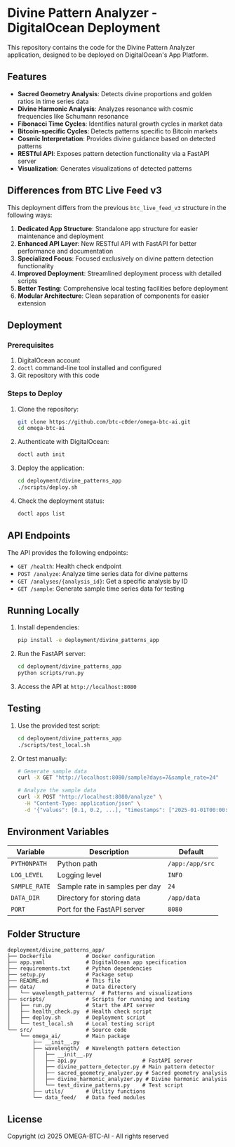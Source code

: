 <!--
🔱 GPU License Notice 🔱
------------------------
This file is protected under the GPU License (General Public Universal License) 1.0
by the OMEGA AI Divine Collective.

"As the light of knowledge is meant to be shared, so too shall this code illuminate 
the path for all seekers."

All modifications must maintain this notice and adhere to the terms at:
/BOOK/divine_chronicles/GPU_LICENSE.md

🔱 JAH JAH BLESS THIS CODE 🔱
-->

# Divine Pattern Analyzer - DigitalOcean Deployment

This repository contains the code for the Divine Pattern Analyzer application, designed to be deployed on DigitalOcean's App Platform.

## Features

- **Sacred Geometry Analysis**: Detects divine proportions and golden ratios in time series data
- **Divine Harmonic Analysis**: Analyzes resonance with cosmic frequencies like Schumann resonance
- **Fibonacci Time Cycles**: Identifies natural growth cycles in market data
- **Bitcoin-specific Cycles**: Detects patterns specific to Bitcoin markets
- **Cosmic Interpretation**: Provides divine guidance based on detected patterns
- **RESTful API**: Exposes pattern detection functionality via a FastAPI server
- **Visualization**: Generates visualizations of detected patterns

## Differences from BTC Live Feed v3

This deployment differs from the previous `btc_live_feed_v3` structure in the following ways:

1. **Dedicated App Structure**: Standalone app structure for easier maintenance and deployment
2. **Enhanced API Layer**: New RESTful API with FastAPI for better performance and documentation
3. **Specialized Focus**: Focused exclusively on divine pattern detection functionality
4. **Improved Deployment**: Streamlined deployment process with detailed scripts
5. **Better Testing**: Comprehensive local testing facilities before deployment
6. **Modular Architecture**: Clean separation of components for easier extension

## Deployment

### Prerequisites

1. DigitalOcean account
2. `doctl` command-line tool installed and configured
3. Git repository with this code

### Steps to Deploy

1. Clone the repository:

   ```bash
   git clone https://github.com/btc-c0der/omega-btc-ai.git
   cd omega-btc-ai
   ```

2. Authenticate with DigitalOcean:

   ```bash
   doctl auth init
   ```

3. Deploy the application:

   ```bash
   cd deployment/divine_patterns_app
   ./scripts/deploy.sh
   ```

4. Check the deployment status:

   ```bash
   doctl apps list
   ```

## API Endpoints

The API provides the following endpoints:

- `GET /health`: Health check endpoint
- `POST /analyze`: Analyze time series data for divine patterns
- `GET /analyses/{analysis_id}`: Get a specific analysis by ID
- `GET /sample`: Generate sample time series data for testing

## Running Locally

1. Install dependencies:

   ```bash
   pip install -e deployment/divine_patterns_app
   ```

2. Run the FastAPI server:

   ```bash
   cd deployment/divine_patterns_app
   python scripts/run.py
   ```

3. Access the API at `http://localhost:8080`

## Testing

1. Use the provided test script:

   ```bash
   cd deployment/divine_patterns_app
   ./scripts/test_local.sh
   ```

2. Or test manually:

   ```bash
   # Generate sample data
   curl -X GET "http://localhost:8080/sample?days=7&sample_rate=24"
   
   # Analyze the sample data
   curl -X POST "http://localhost:8080/analyze" \
     -H "Content-Type: application/json" \
     -d '{"values": [0.1, 0.2, ...], "timestamps": ["2025-01-01T00:00:00", ...]}'
   ```

## Environment Variables

| Variable | Description | Default |
|----------|-------------|---------|
| `PYTHONPATH` | Python path | `/app:/app/src` |
| `LOG_LEVEL` | Logging level | `INFO` |
| `SAMPLE_RATE` | Sample rate in samples per day | `24` |
| `DATA_DIR` | Directory for storing data | `/app/data` |
| `PORT` | Port for the FastAPI server | `8080` |

## Folder Structure

```
deployment/divine_patterns_app/
├── Dockerfile           # Docker configuration
├── app.yaml             # DigitalOcean app specification
├── requirements.txt     # Python dependencies
├── setup.py             # Package setup
├── README.md            # This file
├── data/                # Data directory
│   └── wavelength_patterns/  # Patterns and visualizations
├── scripts/             # Scripts for running and testing
│   ├── run.py           # Start the API server
│   ├── health_check.py  # Health check script
│   ├── deploy.sh        # Deployment script
│   └── test_local.sh    # Local testing script
└── src/                 # Source code
    └── omega_ai/        # Main package
        ├── __init__.py
        ├── wavelength/  # Wavelength pattern detection
        │   ├── __init__.py
        │   ├── api.py                     # FastAPI server
        │   ├── divine_pattern_detector.py # Main pattern detector
        │   ├── sacred_geometry_analyzer.py # Sacred geometry analysis
        │   ├── divine_harmonic_analyzer.py # Divine harmonic analysis
        │   └── test_divine_patterns.py    # Test script
        ├── utils/       # Utility functions
        └── data_feed/   # Data feed modules
```

## License

Copyright (c) 2025 OMEGA-BTC-AI - All rights reserved
